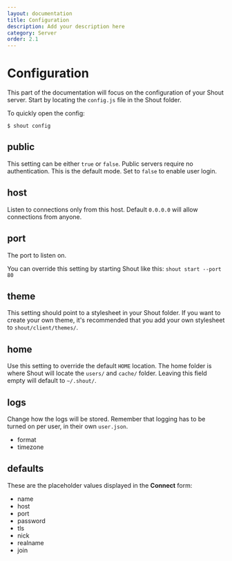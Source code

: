 ```yaml
---
layout: documentation
title: Configuration
description: Add your description here
category: Server
order: 2.1
---
```


# Configuration

This part of the documentation will focus on the configuration of your Shout server. Start by locating the `config.js` file in the Shout folder.

To quickly open the config:

```
$ shout config
```

## public

This setting can be either `true` or `false`. Public servers require no authentication. This is the default mode. Set to `false` to enable user login.

## host

Listen to connections only from this host. Default `0.0.0.0` will allow connections from anyone.

## port

The port to listen on.

You can override this setting by starting Shout like this:
`shout start --port 80`

## theme

This setting should point to a stylesheet in your Shout folder. If you want to create your own theme, it's recommended that you add your own stylesheet to `shout/client/themes/`.

## home

Use this setting to override the default `HOME` location. The home folder is where Shout will locate the `users/` and `cache/` folder. Leaving this field empty will default to `~/.shout/`.

## logs

Change how the logs will be stored. Remember that logging has to be turned on per user, in their own `user.json`.

- format
- timezone

## defaults

These are the placeholder values displayed in the __Connect__ form:

- name
- host
- port
- password
- tls
- nick
- realname
- join
